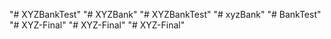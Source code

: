 "# XYZBankTest" 
"# XYZBank" 
"# XYZBankTest" 
"# xyzBank" 
"# BankTest" 
"# XYZ-Final" 
"# XYZ-Final" 
"# XYZ-Final" 
